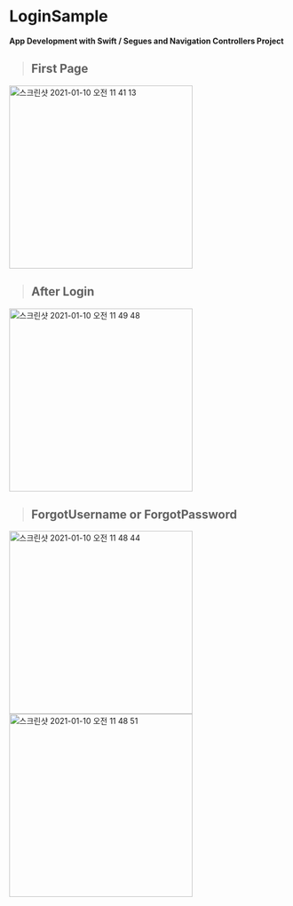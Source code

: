 # LoginSample
<b> App Development with Swift / Segues and Navigation Controllers Project </b>

> ## First Page
<img width="330" alt="스크린샷 2021-01-10 오전 11 41 13" src="https://user-images.githubusercontent.com/48276633/104113023-e6c6e300-5338-11eb-8c90-ce13f4c1f051.png">

> ## After Login
<img width="330" alt="스크린샷 2021-01-10 오전 11 49 48" src="https://user-images.githubusercontent.com/48276633/104113132-f1ce4300-5339-11eb-8bf9-4bb1472fa715.png">

> ## ForgotUsername or ForgotPassword
<img width="330" alt="스크린샷 2021-01-10 오전 11 48 44" src="https://user-images.githubusercontent.com/48276633/104113113-cba8a300-5339-11eb-92a5-8fdcf719cea0.png"><img width="330" alt="스크린샷 2021-01-10 오전 11 48 51" src="https://user-images.githubusercontent.com/48276633/104113115-cfd4c080-5339-11eb-90e9-488bdf6225c8.png">
